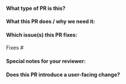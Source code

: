 <!-- Thanks for sending a pull request! -->

#### What type of PR is this?


<!--
Add one of the following kinds:
/kind bug
/kind cleanup
/kind documentation
/kind enhancement

Optionally add one or more of the following kinds if applicable:
/kind api-change
/kind deprecation
/kind failing-test
/kind flake
/kind regression
-->


#### What this PR does / why we need it:


#### Which issue(s) this PR fixes:
<!--
*Automatically closes linked issue when PR is merged.
Usage: `Fixes #<issue number>`, or `Fixes (paste link of issue)`.
-->
Fixes #

#### Special notes for your reviewer:


#### Does this PR introduce a user-facing change?
<!--
If no, just write "NONE" in the release-note block below.
If yes, a release note is required:
Enter your extended release note in the block below. If the PR requires additional action from users switching to the new release, include the string "action required".
-->
```release-note

```

